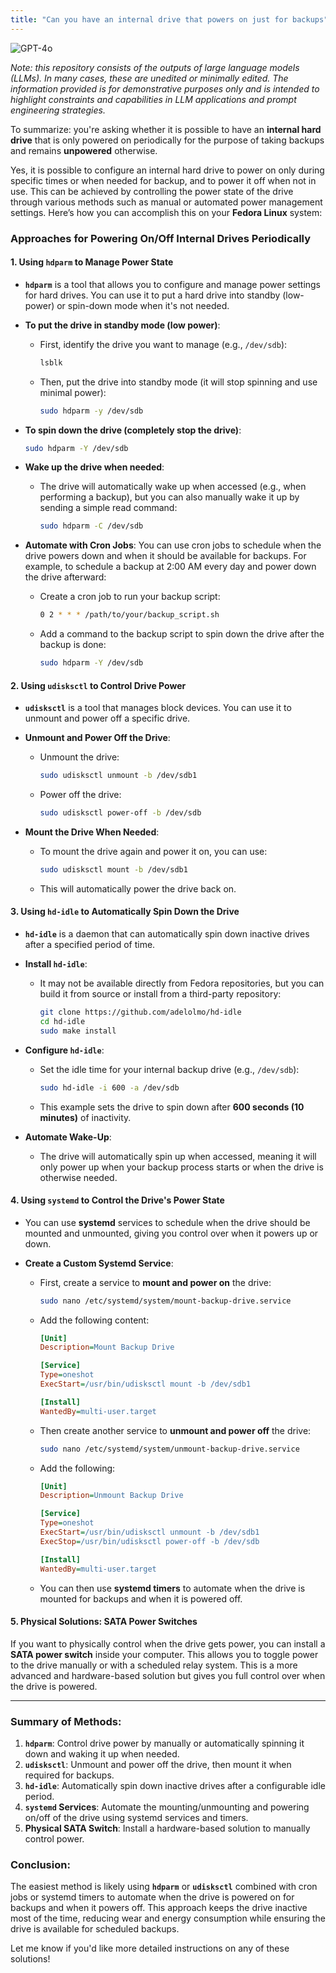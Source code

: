 ```yaml
---
title: "Can you have an internal drive that powers on just for backups"
---
```

![GPT-4o](https://img.shields.io/badge/GPT--4o-3333FF?style=for-the-badge&logo=openai&logoColor=white)



*Note: this repository consists of the outputs of large language models (LLMs). In many cases, these are unedited or minimally edited. The information provided is for demonstrative purposes only and is intended to highlight constraints and capabilities in LLM applications and prompt engineering strategies.*


To summarize: you're asking whether it is possible to have an **internal hard drive** that is only powered on periodically for the purpose of taking backups and remains **unpowered** otherwise.

Yes, it is possible to configure an internal hard drive to power on only during specific times or when needed for backup, and to power it off when not in use. This can be achieved by controlling the power state of the drive through various methods such as manual or automated power management settings. Here’s how you can accomplish this on your **Fedora Linux** system:

### Approaches for Powering On/Off Internal Drives Periodically

#### 1. **Using `hdparm` to Manage Power State**
   - **`hdparm`** is a tool that allows you to configure and manage power settings for hard drives. You can use it to put a hard drive into standby (low-power) or spin-down mode when it's not needed.
   
   - **To put the drive in standby mode (low power)**:
     - First, identify the drive you want to manage (e.g., `/dev/sdb`):
       ```bash
       lsblk
       ```
     - Then, put the drive into standby mode (it will stop spinning and use minimal power):
       ```bash
       sudo hdparm -y /dev/sdb
       ```

   - **To spin down the drive (completely stop the drive)**:
     ```bash
     sudo hdparm -Y /dev/sdb
     ```

   - **Wake up the drive when needed**:
     - The drive will automatically wake up when accessed (e.g., when performing a backup), but you can also manually wake it up by sending a simple read command:
       ```bash
       sudo hdparm -C /dev/sdb
       ```

   - **Automate with Cron Jobs**:
     You can use cron jobs to schedule when the drive powers down and when it should be available for backups. For example, to schedule a backup at 2:00 AM every day and power down the drive afterward:
     - Create a cron job to run your backup script:
       ```bash
       0 2 * * * /path/to/your/backup_script.sh
       ```
     - Add a command to the backup script to spin down the drive after the backup is done:
       ```bash
       sudo hdparm -Y /dev/sdb
       ```

#### 2. **Using `udisksctl` to Control Drive Power**
   - **`udisksctl`** is a tool that manages block devices. You can use it to unmount and power off a specific drive.
   
   - **Unmount and Power Off the Drive**:
     - Unmount the drive:
       ```bash
       sudo udisksctl unmount -b /dev/sdb1
       ```
     - Power off the drive:
       ```bash
       sudo udisksctl power-off -b /dev/sdb
       ```

   - **Mount the Drive When Needed**:
     - To mount the drive again and power it on, you can use:
       ```bash
       sudo udisksctl mount -b /dev/sdb1
       ```
     - This will automatically power the drive back on.

#### 3. **Using `hd-idle` to Automatically Spin Down the Drive**
   - **`hd-idle`** is a daemon that can automatically spin down inactive drives after a specified period of time.
   
   - **Install `hd-idle`**:
     - It may not be available directly from Fedora repositories, but you can build it from source or install from a third-party repository:
       ```bash
       git clone https://github.com/adelolmo/hd-idle
       cd hd-idle
       sudo make install
       ```
   
   - **Configure `hd-idle`**:
     - Set the idle time for your internal backup drive (e.g., `/dev/sdb`):
       ```bash
       sudo hd-idle -i 600 -a /dev/sdb
       ```
     - This example sets the drive to spin down after **600 seconds (10 minutes)** of inactivity.
   
   - **Automate Wake-Up**:
     - The drive will automatically spin up when accessed, meaning it will only power up when your backup process starts or when the drive is otherwise needed.

#### 4. **Using `systemd` to Control the Drive's Power State**
   - You can use **systemd** services to schedule when the drive should be mounted and unmounted, giving you control over when it powers up or down.

   - **Create a Custom Systemd Service**:
     - First, create a service to **mount and power on** the drive:
       ```bash
       sudo nano /etc/systemd/system/mount-backup-drive.service
       ```
     - Add the following content:
       ```ini
       [Unit]
       Description=Mount Backup Drive

       [Service]
       Type=oneshot
       ExecStart=/usr/bin/udisksctl mount -b /dev/sdb1

       [Install]
       WantedBy=multi-user.target
       ```
     - Then create another service to **unmount and power off** the drive:
       ```bash
       sudo nano /etc/systemd/system/unmount-backup-drive.service
       ```
     - Add the following:
       ```ini
       [Unit]
       Description=Unmount Backup Drive

       [Service]
       Type=oneshot
       ExecStart=/usr/bin/udisksctl unmount -b /dev/sdb1
       ExecStop=/usr/bin/udisksctl power-off -b /dev/sdb

       [Install]
       WantedBy=multi-user.target
       ```
     - You can then use **systemd timers** to automate when the drive is mounted for backups and when it is powered off.

#### 5. **Physical Solutions: SATA Power Switches**
   If you want to physically control when the drive gets power, you can install a **SATA power switch** inside your computer. This allows you to toggle power to the drive manually or with a scheduled relay system. This is a more advanced and hardware-based solution but gives you full control over when the drive is powered.

---

### Summary of Methods:
1. **`hdparm`**: Control drive power by manually or automatically spinning it down and waking it up when needed.
2. **`udisksctl`**: Unmount and power off the drive, then mount it when required for backups.
3. **`hd-idle`**: Automatically spin down inactive drives after a configurable idle period.
4. **`systemd` Services**: Automate the mounting/unmounting and powering on/off of the drive using systemd services and timers.
5. **Physical SATA Switch**: Install a hardware-based solution to manually control power.

### Conclusion:
The easiest method is likely using **`hdparm`** or **`udisksctl`** combined with cron jobs or systemd timers to automate when the drive is powered on for backups and when it powers off. This approach keeps the drive inactive most of the time, reducing wear and energy consumption while ensuring the drive is available for scheduled backups.

Let me know if you'd like more detailed instructions on any of these solutions!